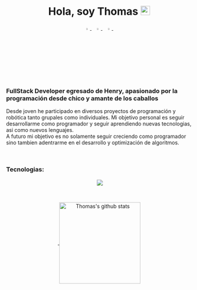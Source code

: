<h1 align="center">Hola, soy Thomas <img src="https://media.giphy.com/media/hvRJCLFzcasrR4ia7z/giphy.gif" width="25px"></h1>

<p align="center">
  <a href="https://www.linkedin.com/in/thomas-neuhaus-62899923b/">
   <img src="https://img.icons8.com/color/48/000000/linkedin.png" width="3.5%"/>
    </a><span>&nbsp;</span>
  <a href="mailto:thom.neuhaus2@gmail.com">
    <img src="https://img.icons8.com/fluent/48/000000/gmail.png" width="3.5%"/>
  </a><span>&nbsp;</span>
  <a href="https://github.com/thomneuhaus2">
    <img src="https://img.icons8.com/fluent/48/000000/github.png" width="3.5%"/>
  </a><span>&nbsp;</span>
</p>
<h3 align="left">FullStack Developer egresado de Henry, apasionado por la programación desde chico y amante de los caballos</h3>

<p align="left">     Desde joven he participado en diversos proyectos de programación y robótica tanto grupales como individuales. Mi objetivo personal es seguir desarrollarme como programador y seguir aprendiendo nuevas tecnologias, asi como nuevos lenguajes.
  <br>
     A futuro mi objetivo es no solamente seguir creciendo como programador sino tambien adentrarme en el desarrollo y optimización de algoritmos.</p>

<br>
<h3 align="left">Tecnologias:</h3>

 <p align="center">&nbsp;<img align="center" src="https://user-images.githubusercontent.com/76783198/182465347-06d45139-1931-4a88-b81a-a6861070c02a.svg"/></p>

<br>


  <a href="https://github.com/thomneuhaus2">
 <p align="center">&nbsp;<img align="center" src="https://github-readme-stats.vercel.app/api?username=thomneuhaus2&count_private=true&hide=stars&show_icons=true&theme=dark&line_height=27" alt="Thomas's github stats" height="220px" /></p>
  </a>
